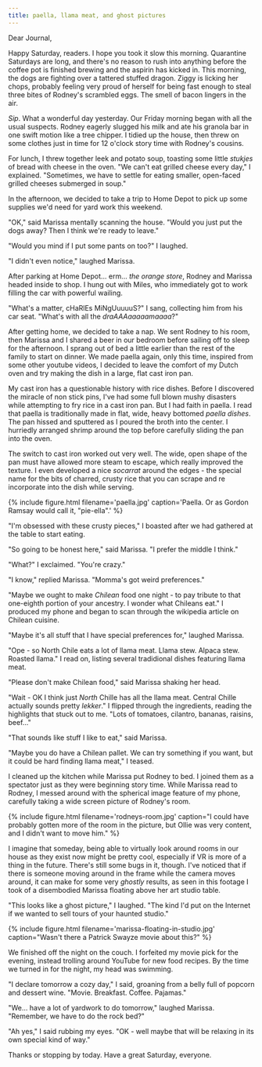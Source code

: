 ```yaml
---
title: paella, llama meat, and ghost pictures
---
```


Dear Journal,

Happy Saturday, readers.  I hope you took it slow this morning.
Quarantine Saturdays are long, and there's no reason to rush into
anything before the coffee pot is finished brewing and the aspirin has
kicked in.  This morning, the dogs are fighting over a tattered
stuffed dragon.  Ziggy is licking her chops, probably feeling very
proud of herself for being fast enough to steal three bites of
Rodney's scrambled eggs.  The smell of bacon lingers in the air.

_Sip_.  What a wonderful day yesterday.  Our Friday morning began with
all the usual suspects.  Rodney eagerly slugged his milk and ate his
granola bar in one swift motion like a tree chipper.  I tidied up the
house, then threw on some clothes just in time for 12 o'clock story
time with Rodney's cousins.

For lunch, I threw together leek and potato soup, toasting some little
_stukjes_ of bread with cheese in the oven.  "We can't eat grilled
cheese every day," I explained.  "Sometimes, we have to settle for
eating smaller, open-faced grilled cheeses submerged in soup."

In the afternoon, we decided to take a trip to Home Depot to pick up
some supplies we'd need for yard work this weekend.

"OK," said Marissa mentally scanning the house.  "Would you just put
the dogs away?  Then I think we're ready to leave."

"Would you mind if I put some pants on too?" I laughed.

"I didn't even notice," laughed Marissa.

After parking at Home Depot... erm... _the orange store_, Rodney and
Marissa headed inside to shop.  I hung out with Miles, who immediately
got to work filling the car with powerful wailing.

"What's a matter, cHaRlEs MiNgUuuuuS?" I sang, collecting him from his
car seat.  "What's with all the _draAAAaaaaamaaaa_?"

After getting home, we decided to take a nap.  We sent Rodney to his
room, then Marissa and I shared a beer in our bedroom before sailing
off to sleep for the afternoon.  I sprang out of bed a little earlier
than the rest of the family to start on dinner.  We made paella again,
only this time, inspired from some other youtube videos, I decided to
leave the comfort of my Dutch oven and try making the dish in a large,
flat cast iron pan.

My cast iron has a questionable history with rice dishes.  Before I
discovered the miracle of non stick pins, I've had some full blown
mushy disasters while attempting to fry rice in a cast iron pan.  But
I had faith in paella.  I read that paella is traditionally made in
flat, wide, heavy bottomed _paella dishes_.  The pan hissed and
sputtered as I poured the broth into the center.  I hurriedly arranged
shrimp around the top before carefully sliding the pan into the oven.

The switch to cast iron worked out very well.  The wide, open shape of
the pan must have allowed more steam to escape, which really improved
the texture.  I even developed a nice _socarrat_ around the edges -
the special name for the bits of charred, crusty rice that you can
scrape and re incorporate into the dish while serving.

{% include figure.html
filename='paella.jpg'
caption='Paella.  Or as Gordon Ramsay would call it, "pie-ella".' %}

"I'm obsessed with these crusty pieces," I boasted after we had
gathered at the table to start eating.

"So going to be honest here," said Marissa.  "I prefer the middle I
think."

"What?" I exclaimed.  "You're crazy."

"I know," replied Marissa.  "Momma's got weird preferences."

"Maybe we ought to make _Chilean_ food one night - to pay tribute to
that one-eighth portion of your ancestry.  I wonder what Chileans
eat."  I produced my phone and began to scan through the wikipedia
article on Chilean cuisine.

"Maybe it's all stuff that I have special preferences for," laughed
Marissa.

"Ope - so North Chile eats a lot of llama meat.  Llama stew.  Alpaca
stew.  Roasted llama."  I read on, listing several tradidional dishes
featuring llama meat.

"Please don't make Chilean food," said Marissa shaking her head.

"Wait - OK I think just _North_  Chille has all the llama meat.
Central Chille actually sounds pretty _lekker_."  I flipped through
the ingredients, reading the highlights that stuck out to me.  "Lots
of tomatoes, cilantro, bananas, raisins, beef..."

"That sounds like stuff I like to eat," said Marissa.

"Maybe you do have a Chilean pallet.  We can try something if you
want, but it could be hard finding llama meat," I teased.

I cleaned up the kitchen while Marissa put Rodney to bed.  I joined
them as a spectator just as they were beginning story time.  While
Marissa read to Rodney, I messed around with the spherical image
feature of my phone, carefully taking a wide screen picture of
Rodney's room.

{% include figure.html
filename='rodneys-room.jpg'
caption="I could have probably gotten more of the room in the picture,
but Ollie was very content, and I didn't want to move him." %}

I imagine that someday, being able to virtually look around rooms in
our house as they exist now might be pretty cool, especially if VR is
more of a thing in the future.  There's still some bugs in it, though.
I've noticed that if there is someone moving around in the frame while
the camera moves around, it can make for some very _ghostly_ results,
as seen in this footage I took of a disembodied Marissa floating above
her art studio table.

"This looks like a ghost picture," I laughed.  "The kind I'd put on
the Internet if we wanted to sell tours of your haunted studio."

{% include figure.html
filename='marissa-floating-in-studio.jpg'
caption="Wasn't there a Patrick Swayze movie about this?" %}

We finished off the night on the couch.  I forfeited my movie pick for
the evening, instead trolling around YouTube for new food recipes.  By
the time we turned in for the night, my head was swimming.

"I declare tomorrow a cozy day," I said, groaning from a belly full of
popcorn and dessert wine.  "Movie.  Breakfast.  Coffee.  Pajamas."

"We... have a lot of yardwork to do tomorrow," laughed Marissa.
"Remember, we have to do the rock bed?"

"Ah yes," I said rubbing my eyes.  "OK - well maybe that will be
relaxing in its own special kind of way."

Thanks or stopping by today.  Have a great Saturday, everyone.
